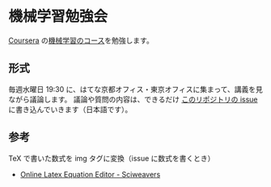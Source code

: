 # 機械学習勉強会

[Coursera](https://www.coursera.org/) の[機械学習のコース](https://www.coursera.org/learn/machine-learning/)を勉強します。

## 形式

毎週水曜日 19:30 に、はてな京都オフィス・東京オフィスに集まって、講義を見ながら議論します。
議論や質問の内容は、できるだけ [このリポジトリの issue](https://github.com/takuyaa/coursera-machine-learning/issues) に書き込んでいきます（日本語です）。

## 参考

TeX で書いた数式を img タグに変換（issue に数式を書くとき）

- [Online Latex Equation Editor - Sciweavers](http://www.sciweavers.org/free-online-latex-equation-editor)
